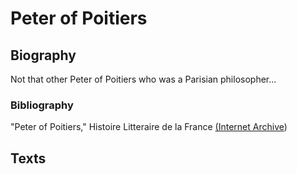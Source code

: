 # Peter of Poitiers

## Biography

Not that other Peter of Poitiers who was a Parisian philosopher...

### Bibliography

"Peter of Poitiers," Histoire Litteraire de la France [\(Internet Archive](https://archive.org/details/histoirelittra12riveuoft/page/348)\)

## Texts



